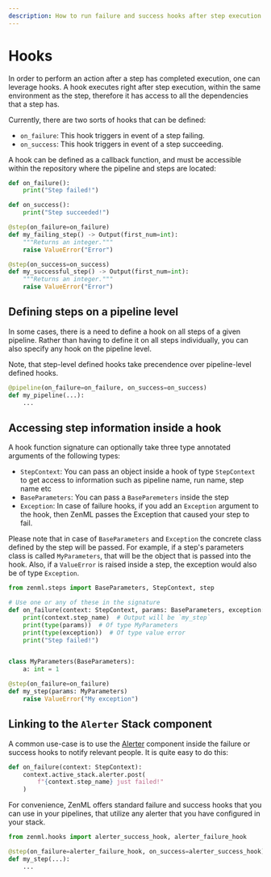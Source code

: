 ```yaml
---
description: How to run failure and success hooks after step execution
---
```


# Hooks

In order to perform an action after a step has completed execution,
one can leverage hooks. A hook executes right after step execution,
within the same environment as the step, therefore it has access to all the
dependencies that a step has.

Currently, there are two sorts of hooks that can be defined:

* `on_failure`: This hook triggers in event of a step failing.
* `on_success`: This hook triggers in event of a step succeeding.

A hook can be defined as a callback function, and must be accessible
within the repository where the pipeline and steps are located:

```python
def on_failure():
    print("Step failed!")

def on_success():
    print("Step succeeded!")

@step(on_failure=on_failure)
def my_failing_step() -> Output(first_num=int):
    """Returns an integer."""
    raise ValueError("Error")

@step(on_success=on_success)
def my_successful_step() -> Output(first_num=int):
    """Returns an integer."""
    raise ValueError("Error")
```

## Defining steps on a pipeline level

In some cases, there is a need to define a hook on all steps
of a given pipeline. Rather than having to define it on all
steps individually, you can also specify any hook on the pipeline
level.

Note, that step-level defined hooks take precendence over pipeline-level
defined hooks.

```python
@pipeline(on_failure=on_failure, on_success=on_success)
def my_pipeline(...):
    ...
```

## Accessing step information inside a hook

A hook function signature can optionally take three type annotated arguments of
the following types:

- `StepContext`: You can pass an object inside a hook of type `StepContext` to
get access to information such as pipeline name, run name, step name etc
- `BaseParameters`: You can pass a `BaseParemeters` inside the step
- `Exception`: In case of failure hooks, if you add an `Exception` argument to the hook,
then ZenML passes the Exception that caused your step to fail.

Please note that in case of `BaseParameters` and `Exception` the concrete class
defined by the step will be passed. For example, if a step's parameters class is
called `MyParameters`, that will be the object that is passed into the hook. Also,
if a `ValueError` is raised inside a step, the exception would also be of type
`Exception`.

```python
from zenml.steps import BaseParameters, StepContext, step

# Use one or any of these in the signature
def on_failure(context: StepContext, params: BaseParameters, exception: Exception):
    print(context.step_name)  # Output will be `my_step`
    print(type(params))  # Of type MyParameters
    print(type(exception))  # Of type value error
    print("Step failed!")


class MyParameters(BaseParameters):
    a: int = 1

@step(on_failure=on_failure)
def my_step(params: MyParameters)
    raise ValueError("My exception")
```

## Linking to the `Alerter` Stack component

A common use-case is to use the [Alerter](../../component-gallery/alerters/alerters.md)
component inside the failure or success hooks to notify relevant
people. It is quite easy to do this:

```python
def on_failure(context: StepContext):
    context.active_stack.alerter.post(
        f"{context.step_name} just failed!"
    )
```

For convenience, ZenML offers standard failure and success hooks that you can use in your
pipelines, that utilize any alerter that you have configured in your stack.

```python
from zenml.hooks import alerter_success_hook, alerter_failure_hook

@step(on_failure=alerter_failure_hook, on_success=alerter_success_hook)
def my_step(...):
    ...
```